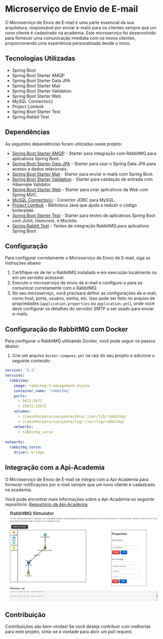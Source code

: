 # Microserviço de Envio de E-mail

O Microserviço de Envio de E-mail é uma parte essencial da sua arquitetura, responsável por enviar e-mails para os clientes sempre que um novo cliente é cadastrado na academia. Este microserviço foi desenvolvido para fornecer uma comunicação imediata com os novos clientes, proporcionando uma experiência personalizada desde o início.

## Tecnologias Utilizadas
- Spring Boot
- Spring Boot Starter AMQP
- Spring Boot Starter Data JPA
- Spring Boot Starter Mail
- Spring Boot Starter Validation
- Spring Boot Starter Web
- MySQL Connector/J
- Project Lombok
- Spring Boot Starter Test
- Spring Rabbit Test

## Dependências

As seguintes dependências foram utilizadas neste projeto:

- [Spring Boot Starter AMQP](https://mvnrepository.com/artifact/org.springframework.boot/spring-boot-starter-amqp) - Starter para integração com RabbitMQ para aplicativos Spring Boot.
- [Spring Boot Starter Data JPA](https://mvnrepository.com/artifact/org.springframework.boot/spring-boot-starter-data-jpa) - Starter para usar o Spring Data JPA para acesso a dados relacionais.
- [Spring Boot Starter Mail](https://mvnrepository.com/artifact/org.springframework.boot/spring-boot-starter-mail) - Starter para enviar e-mails com Spring Boot.
- [Spring Boot Starter Validation](https://mvnrepository.com/artifact/org.springframework.boot/spring-boot-starter-validation) - Starter para validação de entrada com Hibernate Validator.
- [Spring Boot Starter Web](https://mvnrepository.com/artifact/org.springframework.boot/spring-boot-starter-web) - Starter para criar aplicativos da Web com Spring MVC.
- [MySQL Connector/J](https://mvnrepository.com/artifact/mysql/mysql-connector-java) - Conector JDBC para MySQL.
- [Project Lombok](https://mvnrepository.com/artifact/org.projectlombok/lombok) - Biblioteca Java que ajuda a reduzir o código boilerplate.
- [Spring Boot Starter Test](https://mvnrepository.com/artifact/org.springframework.boot/spring-boot-starter-test) - Starter para testes de aplicativos Spring Boot com JUnit, Hamcrest, e Mockito.
- [Spring Rabbit Test](https://mvnrepository.com/artifact/org.springframework.amqp/spring-rabbit-test) - Testes de integração RabbitMQ para aplicativos Spring Boot.

## Configuração

Para configurar corretamente o Microserviço de Envio de E-mail, siga as instruções abaixo:

1. Certifique-se de ter o RabbitMQ instalado e em execução localmente ou em um servidor acessível.
2. Execute o microserviço de envio de e-mail e configure-o para se comunicar corretamente com o RabbitMQ.
3. No seu microserviço, você precisará definir as configurações de e-mail, como host, porta, usuário, senha, etc. Isso pode ser feito no arquivo de propriedades (`application.properties` ou `application.yml`), onde você deve configurar os detalhes do servidor SMTP a ser usado para enviar e-mails.

## Configuração do RabbitMQ com Docker

Para configurar o RabbitMQ utilizando Docker, você pode seguir os passos abaixo:

1. Crie um arquivo `docker-compose.yml` na raiz do seu projeto e adicione o seguinte conteúdo:

```yaml
version: "3.2"
services:
  rabbitmq:
    image: rabbitmq:3-management-alpine
    container_name: 'rabbitmq'
    ports:
      - 5672:5672
      - 15672:15672
    volumes:
      - /caminho/para/sua/pasta/data/:/var/lib/rabbitmq/
      - /caminho/para/sua/pasta/log/:/var/log/rabbitmq/
    networks:
      - rabbitmq_curso

networks:
  rabbitmq_curso:
    driver: bridge
```

## Integração com a Api-Academia

O Microserviço de Envio de E-mail se integra com a Api-Academia para fornecer notificações por e-mail sempre que um novo cliente é cadastrado na academia.

Você pode encontrar mais informações sobre a Api-Academia no seguinte repositório:
[Repositório da Api-Academia](https://github.com/DanielJavaCoffee/Api-Academia)

![Diagrama de Integração entre a Api-Academia e o Microserviço de Envio de E-mail](src/main/resources/static/print_rabbit.png)

## Contribuição
Contribuições são bem-vindas! Se você deseja contribuir com melhorias para este projeto, sinta-se à vontade para abrir um pull request.


